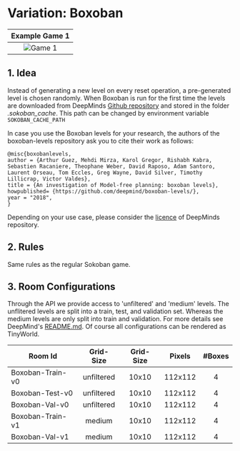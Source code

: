 # Variation: Boxoban

| Example Game 1 |
| :---: | 
| ![Game 1](/docs/Animations/solved_3.gif?raw=true) |


## 1. Idea
Instead of generating a new level on every reset operation, a pre-generated level is chosen randomly. When Boxoban is run for the first time the levels are downloaded from DeepMinds [Github repository](https://github.com/deepmind/boxoban-levels) and stored in the folder _.sokoban_cache_. This path can be changed by environment variable `SOKOBAN_CACHE_PATH`

In case you use the Boxoban levels for your research, the authors of the boxoban-levels repository ask you to cite their work as follows:
```
@misc{boxobanlevels,
author = {Arthur Guez, Mehdi Mirza, Karol Gregor, Rishabh Kabra, Sebastien Racaniere, Theophane Weber, David Raposo, Adam Santoro, Laurent Orseau, Tom Eccles, Greg Wayne, David Silver, Timothy Lillicrap, Victor Valdes},
title = {An investigation of Model-free planning: boxoban levels},
howpublished= {https://github.com/deepmind/boxoban-levels/},
year = "2018",
}
```
Depending on your use case, please consider the [licence](https://github.com/deepmind/boxoban-levels/blob/master/LICENSE) of DeepMinds repository.

## 2. Rules
Same rules as the regular Sokoban game.

## 3. Room Configurations
Through the API we provide access to 'unfiltered' and 'medium' levels. The unflitered levels are split into a train, test, and validation set. Whereas the medium levels are only split into train and validation. For more details see DeepMind's [README.md](https://github.com/deepmind/boxoban-levels/blob/master/README.md).
Of course all configurations can be rendered as TinyWorld.

| Room Id | Grid-Size| Grid-Size | Pixels | #Boxes |  
| ---     | :---: | :---:      | :---: | :---:   |
| Boxoban-Train-v0      | unfiltered | 10x10 | 112x112 | 4 | ![Boxoban-v0](/docs/rooms/TwoPlayer-Sokoban-v3.png) |
| Boxoban-Test-v0 | unfiltered | 10x10 | 112x112 | 4 | ![Boxoban-v0](/docs/rooms/TwoPlayer-Sokoban-v3.png) |
| Boxoban-Val-v0  | unfiltered | 10x10 | 112x112 | 4 | ![Boxoban-v0](/docs/rooms/TwoPlayer-Sokoban-v3.png) |
| Boxoban-Train-v1      | medium     | 10x10 | 112x112 | 4 | ![Boxoban-v1](/docs/rooms/TwoPlayer-Sokoban-v3.png) |
| Boxoban-Val-v1  | medium     | 10x10 | 112x112 | 4 | ![Boxoban-v1](/docs/rooms/TwoPlayer-Sokoban-v3.png) |
